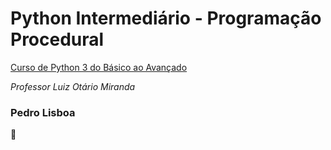 # Python Intermediário - Programação Procedural

 <a href="https://www.udemy.com/course/python-3-do-zero-ao-avancado">Curso de Python 3 do Básico ao Avançado</a>

*Professor Luiz Otário Miranda* 



### Pedro Lisboa

:pig:


